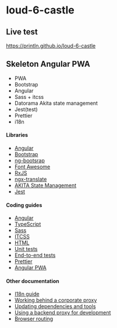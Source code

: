 # loud-6-castle

## Live test

https://println.github.io/loud-6-castle

## Skeleton Angular PWA

- PWA
- Bootstrap
- Angular
- Sass + itcss
- Datorama Akita state management
- Jest(test)
- Prettier
- i18n

#### Libraries

- [Angular](https://angular.io)
- [Bootstrap](https://getbootstrap.com)
- [ng-bootsrap](https://ng-bootstrap.github.io/)
- [Font Awesome](http://fontawesome.io)
- [RxJS](http://reactivex.io/rxjs)
- [ngx-translate](https://github.com/ngx-translate/core)
- [AKITA State Management](https://github.com/datorama/akita)
- [Jest](https://jestjs.io/)

#### Coding guides

- [Angular](docs/coding-guides/angular.md)
- [TypeScript](docs/coding-guides/typescript.md)
- [Sass](docs/coding-guides/sass.md)
- [ITCSS](https://itcss.io/)
- [HTML](docs/coding-guides/html.md)
- [Unit tests](docs/coding-guides/unit-tests.md)
- [End-to-end tests](docs/coding-guides/e2e-tests.md)
- [Prettier](https://prettier.io/)
- [Angular PWA](https://angular.io/guide/service-worker-getting-started)

#### Other documentation

- [I18n guide](docs/i18n.md)
- [Working behind a corporate proxy](docs/corporate-proxy.md)
- [Updating dependencies and tools](docs/updating.md)
- [Using a backend proxy for development](docs/backend-proxy.md)
- [Browser routing](docs/routing.md)
